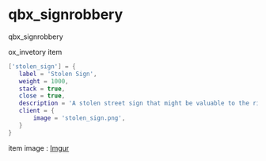 # qbx_signrobbery
 qbx_signrobbery 


 ox_invetory item  

 ```lua
 ['stolen_sign'] = {
    label = 'Stolen Sign',
    weight = 1000,
    stack = true,
    close = true,
    description = 'A stolen street sign that might be valuable to the right person',
    client = {
        image = 'stolen_sign.png',
    }
 }
```

 item image : [Imgur](https://imgur.com/e2NWzb1)

